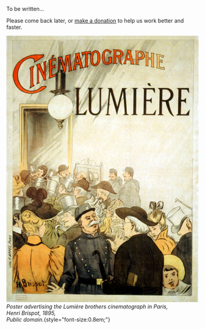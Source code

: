 To be written...

Please come back later, or [make a donation](http://donate.rxlab.info) to help us work better and faster.

![](../../img/illustration/Cinematograph_Lumiere_advertisement_1895.jpg)  
*Poster advertising the Lumière brothers cinematograph in Paris,  
Henri Brispot, 1895,  
Public domain.*{style="font-size:0.8em;"}